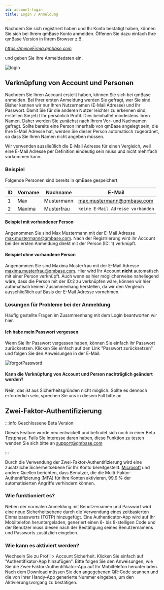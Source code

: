 ```yaml
---
id: account-login
title: Login / Anmeldung
---
```


Nachdem Sie sich registriert haben und Ihr Konto bestätigt haben, können Sie sich bei Ihrem qmBase Konto anmelden. Öffenen Sie dazu einfach Ihre qmBase Version in Ihrem Browser z.B.

_https://meineFirma.qmbase.com_

und geben Sie Ihre Anmeldedaten ein.

![login](https://caqadmin.blob.core.windows.net/public-screenshots/manual-screenshots/Screenshot%202021-05-24_login.png)

## Verknüpfung von Account und Personen

Nachdem Sie Ihren Account erstellt haben, können Sie sich bei qmBase anmelden. Bei Ihrer ersten Anmeldung werden Sie gefragt, wer Sie sind. Bisher kennen wir nur Ihren Nutzernamen (E-Mail Adresse) und Ihr Passwort. Damit Sie für die anderen Nutzer leichter zu erkennen sind, erstellen Sie jetzt Ihr persönlich Profil. Dies beinhaltet mindestens Ihren Namen. Daher werden Sie zunächst nach Ihrem Vor- und Nachnamen gefragt. Sollte bereits eine Person innerhalb von qmBase angelegt sein, die Ihre E-Mail Adresse hat, werden Sie dieser Person automatisch zugeordnet, so dass Sie Ihren Namen nicht angeben müssen.

Wir verwenden aussließlich die E-Mail Adresse für einen Vergleich, weil eine E-Mail Adresse per Definition eindeutig sein muss und nicht mehrfach vorkommen kann.

### Beispiel

Folgende Personen sind bereits in qmBase gespeichert.

| ID  | Vorname | Nachname   | E-Mail                                      |
| --- | ------- | ---------- | ------------------------------------------- |
| 1   | Max     | Mustermann | max.mustermann@qmbase.com                   |
| 2   | Maxima  | Musterfrau | <code>keine E-Mail Adresse vorhanden</code> |

#### Beispiel mit vorhandener Person

Angenommen Sie sind Max Mustermann mit der E-Mail Adresse max.mustermann@qmbase.com. Nach der Registrierung wird ihr Account bei der ersten Anmeldung direkt mit der Person (ID: 1) verknüpft.

#### Beispiel ohne vorhandene Person

Angenommen Sie sind Maxima Musterfrau mit der E-Mail Adresse maxima.musterfrau@qmbase.com. Hier wird Ihr Account **nicht** automatisch mit einer Person verknüpft. Auch wenn es hier möglicherweise naheliegend wäre, dass die Person mit der ID:2 zu verknüpfen wäre, können wir hier automatisch keinen Zusammenhang herstellen, da wir den Vergleich ausschließlich auf Basis der E-Mail Adresse vornehmen.

### Lösungen für Probleme bei der Anmeldung

Häufig gestellte Fragen im Zusammenhang mit dem Login beantworten wir hier.

#### Ich habe mein Passwort vergessen

Wenn Sie Ihr Passwort vergessen haben, können Sie einfach ihr Passwort zurücksetzen. Klicken Sie einfach auf den Link "Passwort zurücksetzen" und folgen Sie den Anweisungen in der E-Mail.

![forgotPassword](https://caqadmin.blob.core.windows.net/public-screenshots/manual-screenshots/Screenshot%202021-05-24_forgotPassword.png)

#### Kann die Verknüpfung von Account und Person nachträglich geändert werden?

Nein, das ist aus Sicherheitsgründen nicht möglich. Sollte es dennoch erforderlich sein, sprechen Sie uns in diesem Fall bitte an.

## Zwei-Faktor-Authentifizierung

:::info Geschlossene Beta Version

Dieses Feature wurde neu entwickelt und befindet sich noch in einer Beta Testphase. Falls Sie Interesse daran haben, diese Funktion zu testen wenden Sie sich bitte an [support@qmbase.com](mailto:support@qmbase.com)

:::

Durch die Verwendung der Zwei-Faktor-Authentifizierung wird eine zusätzliche Sicherheitsebene für Ihr Konto bereitgestellt. [Microsoft](https://www.microsoft.com/security/blog/2019/08/20/one-simple-action-you-can-take-to-prevent-99-9-percent-of-account-attacks/) und andere Quellen berichten, dass Benutzer, die die Multi-Faktor-Authentifizierung (MFA) für ihre Konten aktivieren, 99,9 % der automatisierten Angriffe verhindern können.

### Wie funktioniert es?

Neben der normalen Anmeldung mit Benutzernamen und Passwort wird eine neue Sicherheitsebene durch die Verwendung eines zeitbasierten Einmalpassworts (TOTP) hinzugefügt. Eine Authenticator-App wird auf Ihr Mobiltelefon heruntergeladen, generiert einen 6- bis 8-stelligen Code und der Benutzer muss diesen nach der Bestätigung seines Benutzernamens und Passworts zusätzlich eingeben.

### Wie kann es aktiviert werden?

Wechseln Sie zu Profil > Account Sicherheit. Klicken Sie einfach auf "Authentifikator-App hinzufügen". Bitte folgen Sie den Anweisungen, wie Sie die Zwei-Faktor-Authentifikator-App auf Ihr Mobiltelefon herunterladen. Nach dem Download müssen Sie den angegebenen QR-Code scannen und die von Ihrer Handy-App generierte Nummer eingeben, um den Aktivierungsvorgang zu bestätigen.
